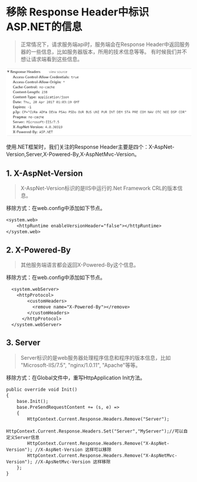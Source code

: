 # 移除 Response Header中标识ASP.NET的信息

> 正常情况下，请求服务端api时，服务端会在Response Header中返回服务器的一些信息，比如服务器版本，所用的技术信息等等。  有时候我们并不想让请求端看到这些信息。

![ResponsHeader](assets/images/2017-doc/response-header.png)
  
使用.NET框架时，我们关注的Response Header主要是四个：X-AspNet-Version,Server,X-Powered-By,X-AspNetMvc-Version。
  
## 1. X-AspNet-Version
> X-AspNet-Version标识的是IIS中运行的.Net Framework CRL的版本信息。

移除方式：在web.config中添加如下节点。

	<system.web>
		<httpRuntime enableVersionHeader="false"></httpRuntime>  
	</system.web>
## 2. X-Powered-By
> 其他服务端语言都会返回X-Powered-By这个信息。

移除方式：在web.config中添加如下节点。

	  <system.webServer>
		<httpProtocol>
	        <customHeaders>
	          <remove name="X-Powered-By"></remove>
	        </customHeaders>
	      </httpProtocol>
	  </system.webServer>
## 3. Server
> Server标识的是web服务器处理程序信息和程序的版本信息，比如 "Microsoft-IIS/7.5", "nginx/1.0.11", "Apache"等等。

移除方式：在Global文件中，重写HttpApplication Init方法。

	public override void Init()
    {
        base.Init();
        base.PreSendRequestContent += (s, e) =>
        {
            HttpContext.Current.Response.Headers.Remove("Server");
 			HttpContext.Current.Response.Headers.Set("Server","MyServer");//可以自定义Server信息
            HttpContext.Current.Response.Headers.Remove("X-AspNet-Version"); //X-AspNet-Version 这样可以移除
            HttpContext.Current.Response.Headers.Remove("X-AspNetMvc-Version"); //X-ApsNetMvc-Version 这样移除
        };
    }